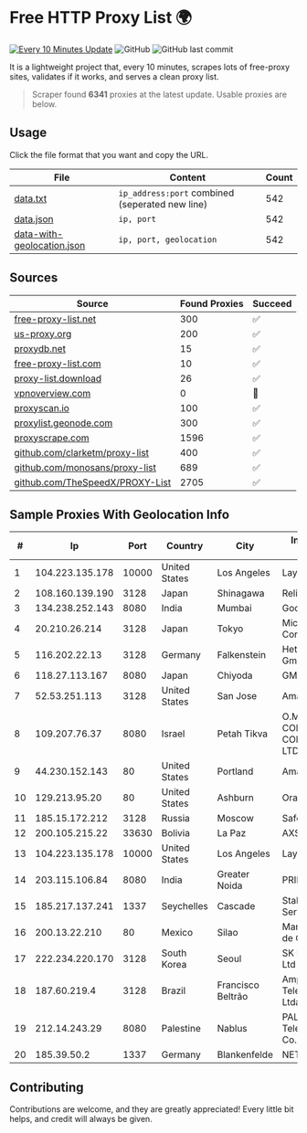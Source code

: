 
# Free HTTP Proxy List 🌍

[![Every 10 Minutes Update](https://github.com/mertguvencli/http-proxy-list/actions/workflows/main.yml/badge.svg?branch=main)](https://github.com/mertguvencli/http-proxy-list/actions/workflows/main.yml)
![GitHub](https://img.shields.io/github/license/mertguvencli/http-proxy-list)
![GitHub last commit](https://img.shields.io/github/last-commit/mertguvencli/http-proxy-list)

It is a lightweight project that, every 10 minutes, scrapes lots of free-proxy sites, validates if it works, and serves a clean proxy list.


> Scraper found **6341** proxies at the latest update. Usable proxies are below.

## Usage

Click the file format that you want and copy the URL.


|File|Content|Count|
|----|-------|-----|
|[data.txt](https://raw.githubusercontent.com/mertguvencli/http-proxy-list/main/proxy-list/data.txt)|`ip_address:port` combined (seperated new line)|542|
|[data.json](https://raw.githubusercontent.com/mertguvencli/http-proxy-list/main/proxy-list/data.json)|`ip, port`|542|
|[data-with-geolocation.json](https://raw.githubusercontent.com/mertguvencli/http-proxy-list/main/proxy-list/data-with-geolocation.json)|`ip, port, geolocation`|542|

## Sources

|Source|Found Proxies|Succeed|
|------|-------------|-------|
|[free-proxy-list.net](https://free-proxy-list.net)|300|✅|
|[us-proxy.org](https://www.us-proxy.org)|200|✅|
|[proxydb.net](http://proxydb.net)|15|✅|
|[free-proxy-list.com](https://free-proxy-list.com/?page=&port=&type%5B%5D=http&type%5B%5D=https&up_time=0&search=Search)|10|✅|
|[proxy-list.download](https://www.proxy-list.download/HTTP)|26|✅|
|[vpnoverview.com](https://vpnoverview.com/privacy/anonymous-browsing/free-proxy-servers)|0|🚫|
|[proxyscan.io](https://www.proxyscan.io)|100|✅|
|[proxylist.geonode.com](https://proxylist.geonode.com/api/proxy-list?limit=300&page=1&sort_by=lastChecked&sort_type=desc&protocols=http,https)|300|✅|
|[proxyscrape.com](https://api.proxyscrape.com/v2/?request=displayproxies&protocol=http&timeout=10000&country=all&ssl=all&anonymity=all)|1596|✅|
|[github.com/clarketm/proxy-list](https://raw.githubusercontent.com/clarketm/proxy-list/master/proxy-list-raw.txt)|400|✅|
|[github.com/monosans/proxy-list](https://raw.githubusercontent.com/monosans/proxy-list/main/proxies/http.txt)|689|✅|
|[github.com/TheSpeedX/PROXY-List](https://raw.githubusercontent.com/TheSpeedX/PROXY-List/master/http.txt)|2705|✅|


## Sample Proxies With Geolocation Info

|#|Ip|Port|Country|City|Internet Service Provider|
|-|--|----|-------|----|-------------------------|
|1|104.223.135.178|10000|United States|Los Angeles|LayerHost|
|2|108.160.139.190|3128|Japan|Shinagawa|Reliable Servers LLC|
|3|134.238.252.143|8080|India|Mumbai|Google LLC|
|4|20.210.26.214|3128|Japan|Tokyo|Microsoft Corporation|
|5|116.202.22.13|3128|Germany|Falkenstein|Hetzner Online GmbH|
|6|118.27.113.167|8080|Japan|Chiyoda|GMO Internet, Inc.|
|7|52.53.251.113|3128|United States|San Jose|Amazon.com, Inc.|
|8|109.207.76.37|8080|Israel|Petah Tikva|O.M.C. COMPUTERS & COMMUNICATIONS LTD|
|9|44.230.152.143|80|United States|Portland|Amazon.com, Inc.|
|10|129.213.95.20|80|United States|Ashburn|Oracle Corporation|
|11|185.15.172.212|3128|Russia|Moscow|SafeData LLC|
|12|200.105.215.22|33630|Bolivia|La Paz|AXS Bolivia S. A.|
|13|104.223.135.178|10000|United States|Los Angeles|LayerHost|
|14|203.115.106.84|8080|India|Greater Noida|PRIMENET|
|15|185.217.137.241|1337|Seychelles|Cascade|Stallion Network Services Limited|
|16|200.13.22.210|80|Mexico|Silao|Marcatel Com, S.A. de C.V.|
|17|222.234.220.170|3128|South Korea|Seoul|SK Broadband Co Ltd|
|18|187.60.219.4|3128|Brazil|Francisco Beltrão|Ampernet Telecomunicações Ltda|
|19|212.14.243.29|8080|Palestine|Nablus|PALTEL (Palestine Telecommunications Co.).|
|20|185.39.50.2|1337|Germany|Blankenfelde|NETZNUTZ|



## Contributing

Contributions are welcome, and they are greatly appreciated! Every
little bit helps, and credit will always be given.

